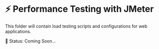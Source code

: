 # ⚡ Performance Testing with JMeter

This folder will contain load testing scripts and configurations for web applications.

📌 Status: Coming Soon...
